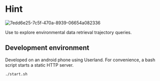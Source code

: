 # Hint

![7edd6e25-7c5f-470a-8939-06654a082336](https://github.com/user-attachments/assets/df6affd0-9440-47f9-8a25-4b69bbcd7ed4)


Use to explore environmental data retrieval trajectory queries.

## Development environment

Developed on an android phone using Userland.
For convenience, a bash script starts a static HTTP server.

```sh
./start.sh
```

